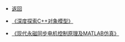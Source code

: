 * [返回](../DME.md)

* [《深度探索C++对象模型》](./00_cppObjectMode.md)

* [《现代永磁同步电机控制原理及MATLAB仿真》](./01_PMSM.md)